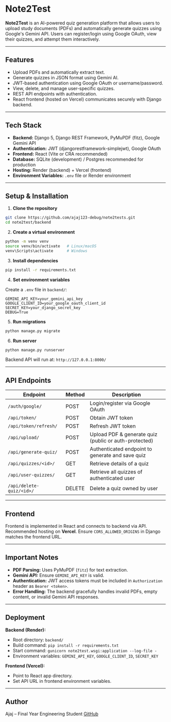 # Note2Test

**Note2Test** is an AI-powered quiz generation platform that allows users to upload study documents (PDFs) and automatically generate quizzes using Google's Gemini API. Users can register/login using Google OAuth, view their quizzes, and attempt them interactively.

---

## Features

- Upload PDFs and automatically extract text.
- Generate quizzes in JSON format using Gemini AI.
- JWT-based authentication using Google OAuth or username/password.
- View, delete, and manage user-specific quizzes.
- REST API endpoints with authentication.
- React frontend (hosted on Vercel) communicates securely with Django backend.

---

## Tech Stack

- **Backend:** Django 5, Django REST Framework, PyMuPDF (fitz), Google Gemini API
- **Authentication:** JWT (djangorestframework-simplejwt), Google OAuth
- **Frontend:** React (Vite or CRA recommended)
- **Database:** SQLite (development) / Postgres recommended for production
- **Hosting:** Render (backend) + Vercel (frontend)
- **Environment Variables:** `.env` file or Render environment

---

## Setup & Installation

1. **Clone the repository**
```bash
git clone https://github.com/ajaj123-debug/note2tests.git
cd note2test/backend
````

2. **Create a virtual environment**

```bash
python -m venv venv
source venv/bin/activate   # Linux/macOS
venv\Scripts\activate      # Windows
```

3. **Install dependencies**

```bash
pip install -r requirements.txt
```

4. **Set environment variables**

Create a `.env` file in `backend/`:

```
GEMINI_API_KEY=your_gemini_api_key
GOOGLE_CLIENT_ID=your_google_oauth_client_id
SECRET_KEY=your_django_secret_key
DEBUG=True
```

5. **Run migrations**

```bash
python manage.py migrate
```

6. **Run server**

```bash
python manage.py runserver
```

Backend API will run at: `http://127.0.0.1:8000/`

---

## API Endpoints

| Endpoint                 | Method | Description                                           |
| ------------------------ | ------ | ----------------------------------------------------- |
| `/auth/google/`          | POST   | Login/register via Google OAuth                       |
| `/api/token/`            | POST   | Obtain JWT token                                      |
| `/api/token/refresh/`    | POST   | Refresh JWT token                                     |
| `/api/upload/`           | POST   | Upload PDF & generate quiz (public or auth-protected) |
| `/api/generate-quiz/`    | POST   | Authenticated endpoint to generate and save quiz      |
| `/api/quizzes/<id>/`     | GET    | Retrieve details of a quiz                            |
| `/api/user-quizzes/`     | GET    | Retrieve all quizzes of authenticated user            |
| `/api/delete-quiz/<id>/` | DELETE | Delete a quiz owned by user                           |

---

## Frontend

Frontend is implemented in React and connects to backend via API. Recommended hosting on **Vercel**. Ensure `CORS_ALLOWED_ORIGINS` in Django matches the frontend URL.

---

## Important Notes

* **PDF Parsing:** Uses PyMuPDF (`fitz`) for text extraction.
* **Gemini API:** Ensure `GEMINI_API_KEY` is valid.
* **Authentication:** JWT access tokens must be included in `Authorization` header as `Bearer <token>`.
* **Error Handling:** The backend gracefully handles invalid PDFs, empty content, or invalid Gemini API responses.

---

## Deployment

**Backend (Render):**

* Root directory: `backend/`
* Build command: `pip install -r requirements.txt`
* Start command: `gunicorn note2test.wsgi:application --log-file -`
* Environment variables: `GEMINI_API_KEY`, `GOOGLE_CLIENT_ID`, `SECRET_KEY`

**Frontend (Vercel):**

* Point to React app directory.
* Set API URL in frontend environment variables.

---

## Author

Ajaj – Final Year Engineering Student
[GitHub](https://github.com/ajaj123-debug)
```
